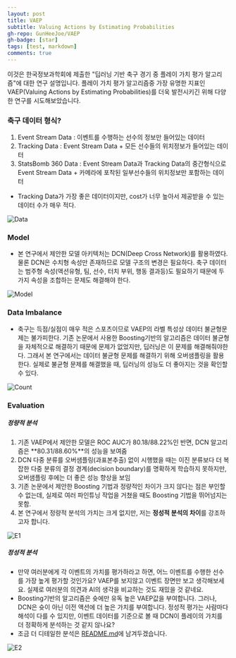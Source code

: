 ```yaml
---
layout: post
title: VAEP
subtitle: Valuing Actions by Estimating Probabilities
gh-repo: GunHeeJoe/VAEP
gh-badge: [star]
tags: [test, markdown]
comments: true
---
```


이것은 한국정보과학회에 제출한 "딥러닝 기반 축구 경기 중 플레이 가치 평가 알고리즘"에 대한 연구 설명입니다. 플레이 가치 평가 알고리즘중 가장 유명한 지표인 VAEP(Valuing Actions by Estimating Probabilities)를 더욱 발전시키긴 위해 다양한 연구를 시도해보았습니다.

### 축구 데이터 형식?
1. Event Stream Data : 이벤트를 수행하는 선수의 정보만 들어있는 데이터
2. Tracking Data : Event Stream Data + 모든 선수들의 위치정보가 들어있는 데이터
3. StatsBomb 360 Data : Event Stream Data과 Tracking Data의 중간형식으로 Event Stream Data + 카메라에 포착된 일부선수들의 위치정보만 포함하는 데이터
- Tracking Data가 가장 좋은 데이터이지만, cost가 너무 높아서 제공받을 수 있는 데이터 수가 매우 적다.

![Data](../assets/img/SoccerDataSet.jpg)

### Model
- 본 연구에서 제안한 모델 아키텍처는 DCN(Deep Cross Network)를 활용하였다. 물론 DCN은 수치형 속성만 존재하므로 모델 구조의 변경은 필요하다. 축구 데이터는 범주형 속성(액션유형, 팀, 선수, 터치 부위, 행동 결과등)도 필요하기 때문에 두가지 속성을 조합하는 문제도 해결해야 한다.

![Model](../assets/img/Model1.jpg)

### Data Imbalance
- 축구는 득점/실점이 매우 적은 스포츠이므로 VAEP의 라벨 특성상 데이터 불균형문제는 불가피한다. 기존 논문에서 사용한 Boosting기반의 알고리즘은 데이터 불균형을 자체적으로 해결하기 때문에 문제가 없었지만, 딥러닝은 이 문제를 해결해줘야한다. 그래서 본 연구에서는 데이터 불균형 문제를 해결하기 위해 오버샘플링을 활용한다. 실제로 불균형 문제를 해결했을 때, 딥러닝의 성능도 더 좋아지는 것을 확인할 수 있다.
  
![Count](../assets/img/DataCount.jpg)
  
### Evaluation

##### 정량적 분석
1. 기존 VAEP에서 제안한 모델은 ROC AUC가 80.18/88.22%인 반면, DCN 알고리즘은 **80.31/88.60%**의 성능을 보여줌
2. DCN 다중 분류를 오버샘플링(과표본추출) 없이 시행했을 때는 이진 분류보다 더 복잡한 다중 분류의 결정 경계(decision boundary)를 명확하게 학습하지 못하지만, 오버샘플링 후에는 더 좋은 성능 향상을 보임
3. 기존 논문에서 제안한 Boosting 기법과 정량적인 차이가 크지 않다는 점은 부인할 수 없는데, 실제로 여러 파인튜닝 작업을 거쳤을 때도 Boosting 기법을 뛰어넘지는 못함. 
4. 본 연구에서 정량적 분석의 가치는 크게 없지만, 저는 **정성적 분석의 차이**를 강조하고자 합니다.
  
![E1](../assets/img/정량사진.jpg)

##### 정성적 분석
- 만약 여러분에게 각 이벤트의 가치를 평가하라고 하면, 어느 이벤트를 수행한 선수를 가장 높게 평가할 것인가요? VAEP를 보지않고 이벤트 장면만 보고 생각해보세요. 실제로 여러분의 의견과 AI의 생각을 비교하는 것도 재밌을 것 같네요. 
- Boosting기반의 알고리즘은 슛에만 유독 높은 VAEP값을 부여합니다. 그러나, DCN은 슛이 아닌 이전 액션에 더 높은 가치를 부여합니다. 정성적 평가는 사람마다 해석이 다를 수 있지만, 이벤트 데이터를 기준으로 볼 때 DCN이 플레이의 가치를 더 정확하게 분석하는 것 같지 않나요?
- 조금 더 디테일한 분석은 [README.md](https://github.com/GunHeeJoe/VAEP/blob/main/README.md)에 남겨두겠습니다.
  
![E2](../assets/img/정성사진.jpg)
